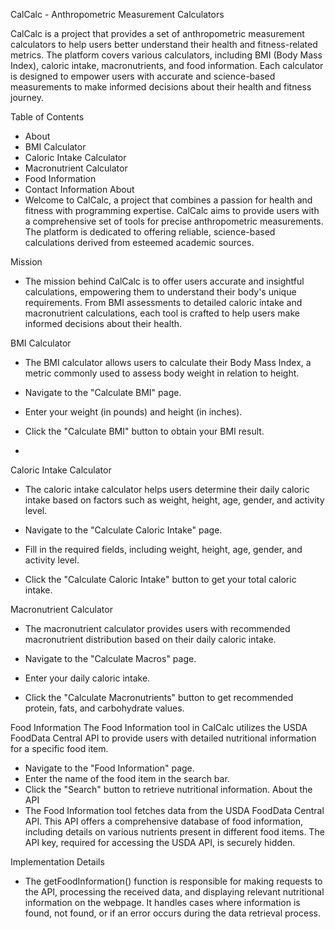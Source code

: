 CalCalc - Anthropometric Measurement Calculators

CalCalc is a project that provides a set of anthropometric measurement calculators to help users better understand their health and fitness-related metrics. The platform covers
various calculators, including BMI (Body Mass Index), caloric intake, macronutrients, and food information. Each calculator is designed to empower users with accurate and 
science-based measurements to make informed decisions about their health and fitness journey.

Table of Contents
- About
- BMI Calculator
- Caloric Intake Calculator
- Macronutrient Calculator
- Food Information
- Contact Information
About
- Welcome to CalCalc, a project that combines a passion for health and fitness with programming expertise. CalCalc aims to provide users with a comprehensive set of tools for precise anthropometric measurements.
The platform is dedicated to offering reliable, science-based calculations derived from esteemed academic sources.

Mission
- The mission behind CalCalc is to offer users accurate and insightful calculations, empowering them to understand their body's unique requirements. From BMI assessments to detailed caloric intake and macronutrient
calculations, each tool is crafted to help users make informed decisions about their health.

BMI Calculator
- The BMI calculator allows users to calculate their Body Mass Index, a metric commonly used to assess body weight in relation to height.

- Navigate to the "Calculate BMI" page.
- Enter your weight (in pounds) and height (in inches).
- Click the "Calculate BMI" button to obtain your BMI result.
- 
Caloric Intake Calculator
- The caloric intake calculator helps users determine their daily caloric intake based on factors such as weight, height, age, gender, and activity level.

- Navigate to the "Calculate Caloric Intake" page.
- Fill in the required fields, including weight, height, age, gender, and activity level.
- Click the "Calculate Caloric Intake" button to get your total caloric intake.

Macronutrient Calculator
- The macronutrient calculator provides users with recommended macronutrient distribution based on their daily caloric intake.

- Navigate to the "Calculate Macros" page.
- Enter your daily caloric intake.
- Click the "Calculate Macronutrients" button to get recommended protein, fats, and carbohydrate values.

Food Information
The Food Information tool in CalCalc utilizes the USDA FoodData Central API to provide users with detailed nutritional information for a specific food item.

- Navigate to the "Food Information" page.
- Enter the name of the food item in the search bar.
- Click the "Search" button to retrieve nutritional information.
About the API
- The Food Information tool fetches data from the USDA FoodData Central API. This API offers a comprehensive database of food information, including details on various nutrients present
in different food items. The API key, required for accessing the USDA API, is securely hidden.

Implementation Details
- The getFoodInformation() function is responsible for making requests to the API, processing the received data, and displaying relevant nutritional information on the webpage. It handles
cases where information is found, not found, or if an error occurs during the data retrieval process.
